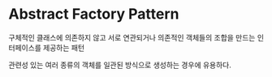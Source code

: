 # Abstract Factory Pattern

구체적인 클래스에 의존하지 않고 서로 연관되거나 의존적인 객체들의 조합을 만드는 인터페이스를 제공하는 패턴

관련성 있는 여러 종류의 객체를 일관된 방식으로 생성하는 경우에 유용하다.
